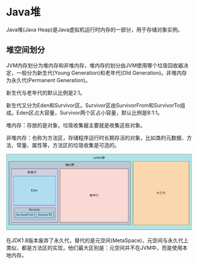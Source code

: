 # Java堆

Java堆(Java Heap)是Java虚拟机运行时内存的一部分，用于存储对象实例。

## 堆空间划分

JVM内存划分为堆内存和非堆内存，堆内存的划分由JVM使用哪个垃圾回收器决定，一般分为新生代(Young Generation)和老年代(Old Generation)。非堆内存为永久代(Permanent Generation)。

新生代与老年代的默认比例是2:1。

新生代又分为Eden和Survivor区。Survivor区由SurvivorFrom和SurvivorTo组成。Eden区占大容量，Survivor两个区占小容量，默认比例是8:1:1。

堆内存：存放的是对象，垃圾收集器主要就是收集这些对象。

非堆内存：也称为方法区，存储程序运行时长期存活的对象，比如类的元数据、方法、常量、属性等，方法区的垃圾收集是可选的。

![](../../img/jdk7heap.jpg)

在JDK1.8版本废弃了永久代，替代的是元空间(MetaSpace)，元空间与永久代上类似，都是方法区的实现，他们最大区别是：元空间并不在JVM中，而是使用本地内存。
